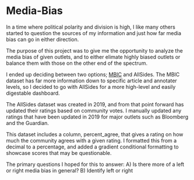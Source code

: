 # Media-Bias

In a time where political polarity and division is high, I like many others started to question the sources of my information and just how far media bias can go in either direction.

The purpose of this project was to give me the opportunity to analyze the media bias of given outlets, and to either elimate highly biased outlets or balance them with those on the other end of the spectrum.

I ended up deciding between two options; [MBIC](https://www.kaggle.com/datasets/timospinde/mbic-a-media-bias-annotation-dataset) and AllSides. The MBIC dataset has far more information down to specific article and annotater levels, so I decided to go with AllSides for a more high-level and easily digestable dashboard.

The AllSides dataset was created in 2019, and from that point forward has updated their ratings based on community votes. I manually updated any ratings that have been updated in 2019 for major outlets such as Bloomberg and the Guardian.

This dataset includes a column, percent_agree, that gives a rating on how much the community agrees with a given rating. I formatted this from a decimal to a percentage, and added a gradient conditional formatting to showcase scores that may be questionable. 

The primary questions I hoped for this to answer:
A) Is there more of a left or right media bias in general?
B) Identify left or right 
